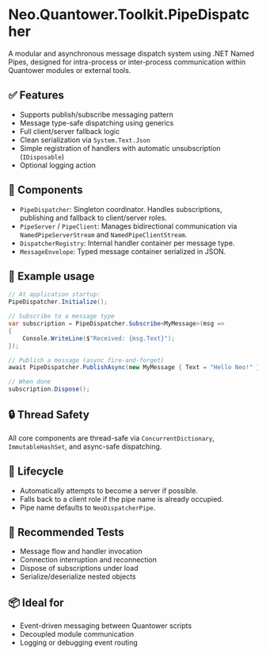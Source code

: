 # Neo.Quantower.Toolkit.PipeDispatcher

A modular and asynchronous message dispatch system using .NET Named Pipes, designed for intra-process or inter-process communication within Quantower modules or external tools.

## ✅ Features

- Supports publish/subscribe messaging pattern
- Message type-safe dispatching using generics
- Full client/server fallback logic
- Clean serialization via `System.Text.Json`
- Simple registration of handlers with automatic unsubscription (`IDisposable`)
- Optional logging action

## 🧱 Components

- `PipeDispatcher`: Singleton coordinator. Handles subscriptions, publishing and fallback to client/server roles.
- `PipeServer` / `PipeClient`: Manages bidirectional communication via `NamedPipeServerStream` and `NamedPipeClientStream`.
- `DispatcherRegistry`: Internal handler container per message type.
- `MessageEnvelope`: Typed message container serialized in JSON.

## 🚀 Example usage

```csharp
// At application startup:
PipeDispatcher.Initialize();

// Subscribe to a message type
var subscription = PipeDispatcher.Subscribe<MyMessage>(msg =>
{
    Console.WriteLine($"Received: {msg.Text}");
});

// Publish a message (async fire-and-forget)
await PipeDispatcher.PublishAsync(new MyMessage { Text = "Hello Neo!" });

// When done
subscription.Dispose();
```

## 🔒 Thread Safety

All core components are thread-safe via `ConcurrentDictionary`, `ImmutableHashSet`, and async-safe dispatching.

## 🔄 Lifecycle

- Automatically attempts to become a server if possible.
- Falls back to a client role if the pipe name is already occupied.
- Pipe name defaults to `NeoDispatcherPipe`.

## 🧪 Recommended Tests

- Message flow and handler invocation
- Connection interruption and reconnection
- Dispose of subscriptions under load
- Serialize/deserialize nested objects

## 📦 Ideal for

- Event-driven messaging between Quantower scripts
- Decoupled module communication
- Logging or debugging event routing
